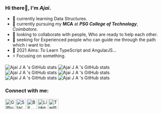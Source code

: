 ### Hi there👋, I'm *Ajai*.
   
   - 🌱 currently learning Data Structures.
   - 🔭 currently pursuing my **MCA** at ***PSG College of Technology***, *Coimbatore*.
   - 💬 looking to collaborate with people, Who are ready to help each other.
   - 🤔 seeking for Experienced people who can guide me through the path which i want to be.
   - 🥅 2021 Aims: To Learn TypeScript and AngularJS...
   - ⚡ Focusing on something.
   
   ![Ajai J A 's GitHub stats](https://github-readme-stats.vercel.app/api?username=AjaiJA&show_icons=true&theme=radical)
![Ajai J A 's GitHub stats](https://github-readme-stats.vercel.app/api?username=AjaiJA&show_icons=true&theme=dark)
![Ajai J A 's GitHub stats](https://github-readme-stats.vercel.app/api?username=AjaiJA&show_icons=true&theme=merko)
![Ajai J A 's GitHub stats](https://github-readme-stats.vercel.app/api?username=AjaiJA&show_icons=true&theme=tokyonight)
![Ajai J A 's GitHub stats](https://github-readme-stats.vercel.app/api?username=AjaiJA&show_icons=true&theme=synthwave)
![Ajai J A 's GitHub stats](https://github-readme-stats.vercel.app/api?username=AjaiJA&show_icons=true&theme=highcontrast)


### Connect with me:<br>

   [<img align="left" alt="Github" width="32px" title="Github" src="https://cdn2.iconfinder.com/data/icons/social-icons-circular-color/512/github-512.png" />](https://github.com/AjaiJA/)
   [<img align="left" alt="Stack Overflow" width="32px" title="Stack Overflow" src="https://cdn2.iconfinder.com/data/icons/social-icons-33/128/Stack_Overflow-512.png" />](https://stackoverflow.com/users/12341806/ajaija?tab=profile)
   [<img align="left" alt="Bit Bucket" width="32px" title="Bit Bucket" src="https://cdn4.iconfinder.com/data/icons/logos-and-brands/512/44_Bitbucket_logo_logos-512.png" />](https://bitbucket.org/dashboard/projects)
   [<img align="left" alt="LinkedIn" width="32px" title="LinkedIN" src="http://pngimg.com/uploads/linkedIn/linkedIn_PNG24.png" />](https://www.linkedin.com/in/ajaija/)
   [<img align="left" alt="Twitter" title="Twitter" width="32px" src="https://www.freepnglogos.com/uploads/twitter-logo-png/twitter-logo-vector-png-clipart-1.png" />](https://twitter.com/Ajai__JA)

<br>
<br>
